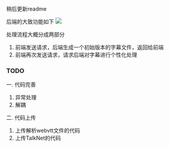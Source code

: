 稍后更新readme

后端的大致功能如下
![](https://coldwater.oss-cn-beijing.aliyuncs.com/img/20240408213149.png)



处理流程大概分成两部分
1. 前端发送请求，后端生成一个初始版本的字幕文件，返回给前端
2. 前端再次发送请求，请求后端对字幕进行个性化处理



### TODO

一. 代码完善
1. 异常处理
2. 解耦

二. 代码上传
1. 上传解析webvtt文件的代码
2. 上传TalkNet的代码